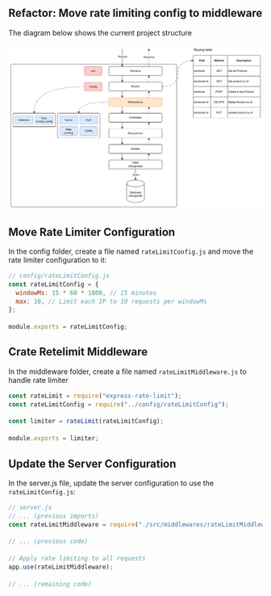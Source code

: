 ## Refactor: Move rate limiting config to middleware

The diagram below shows the current project structure

![Alt text](image-22.png)

## Move Rate Limiter Configuration

In the config folder, create a file named `rateLimitConfig.js` and move the rate limiter configuration to it:

```js
// config/rateLimitConfig.js
const rateLimitConfig = {
  windowMs: 15 * 60 * 1000, // 15 minutes
  max: 10, // Limit each IP to 10 requests per windowMs
};

module.exports = rateLimitConfig;
```

## Crate Retelimit Middleware

In the middleware folder, create a file named `rateLimitMiddleware.js` to handle rate limiter

```js
const rateLimit = require("express-rate-limit");
const rateLimitConfig = require("../config/rateLimitConfig");

const limiter = rateLimit(rateLimitConfig);

module.exports = limiter;
```

## Update the Server Configuration

In the server.js file, update the server configuration to use the `rateLimitConfig.js`:

```js
// server.js
// ... (previous imports)
const rateLimitMiddleware = require("./src/middlewares/rateLimitMiddleware"); // import rateLimitMiddleware

// ... (previous code)

// Apply rate limiting to all requests
app.use(rateLimitMiddleware);

// ... (remaining code)
```
